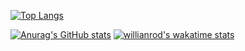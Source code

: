 
<!--
**LeandroLimaPRO/LeandroLimaPRO** is a ✨ _special_ ✨ repository because its `README.md` (this file) appears on your GitHub profile.



Here are some ideas to get you started


- 🔭 I’m currently working on ...
- 🌱 I’m currently learning ...
- 👯 I’m looking to collaborate on ...
- 🤔 I’m looking for help with ...
- 💬 Ask me about ...
- 📫 How to reach me: ...
- 😄 Pronouns: ...
- ⚡ Fun fact: ...
-->

[![Top Langs](https://github-readme-stats.vercel.app/api/top-langs/?username=LeandroLimaPRO)](https://github.com/anuraghazra/github-readme-stats)

[![Anurag's GitHub stats](https://github-readme-stats.vercel.app/api?username=LeandroLimaPRO)](https://github.com/anuraghazra/github-readme-stats)
[![willianrod's wakatime stats](https://github-readme-stats.vercel.app/api/wakatime?username=LeandroLimaPRO)](https://github.com/anuraghazra/github-readme-stats)
